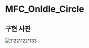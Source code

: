 # MFC_OnIdle_Circle

## 구현 사진

![112211221133](https://github.com/user-attachments/assets/445fb4d1-03e6-4700-b728-c879bbf11e9c)
